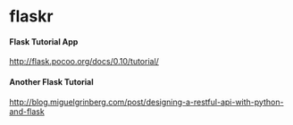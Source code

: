 # flaskr
#### Flask Tutorial App

http://flask.pocoo.org/docs/0.10/tutorial/

#### Another Flask Tutorial

http://blog.miguelgrinberg.com/post/designing-a-restful-api-with-python-and-flask
